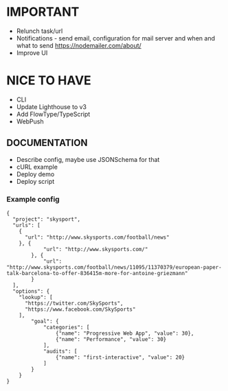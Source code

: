 # IMPORTANT

* Relunch task/url
* Notifications - send email, configuration for mail server and when and what to send https://nodemailer.com/about/
* Improve UI

# NICE TO HAVE

* CLI
* Update Lighthouse to v3
* Add FlowType/TypeScript
* WebPush

## DOCUMENTATION

* Describe config, maybe use JSONSchema for that
* cURL example
* Deploy demo
* Deploy script

### Example config

```
{
  "project": "skysport",
  "urls": [
    {
      "url": "http://www.skysports.com/football/news"
    }, {
			"url": "http://www.skysports.com/"
		}, {
			"url": "http://www.skysports.com/football/news/11095/11370379/european-paper-talk-barcelona-to-offer-836415m-more-for-antoine-griezmann"
		}
  ],
  "options": {
    "lookup": [
      "https://twitter.com/SkySports",
      "https://www.facebook.com/SkySports"
    ],
		"goal": {
			"categories": [
				{"name": "Progressive Web App", "value": 30},
				{"name": "Performance", "value": 30}
			],
			"audits": [
				{"name": "first-interactive", "value": 20}
			]
		}
	}
}
```
